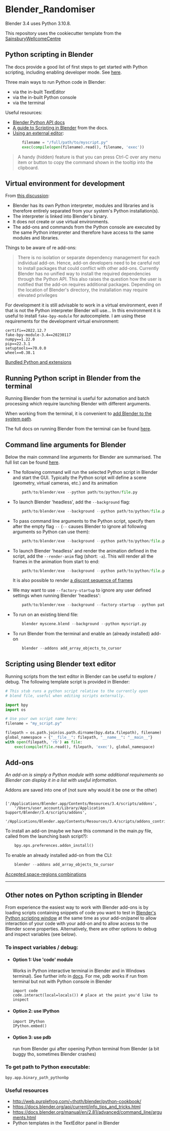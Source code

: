 # Blender_Randomiser

Blender 3.4 uses Python 3.10.8.

This repository uses the cookiecutter template from the [SainsburyWellcomeCentre](https://github.com/SainsburyWellcomeCentre/python-cookiecutter)

## Python scripting in Blender
The docs provide a good list of first steps to get started with Python scripting, including enabling developer mode. See [here](https://docs.blender.org/api/current/info_quickstart.html).

Three main ways to run Python code in Blender:
- via the in-built TextEditor
- via the in-built Python console
- via the terminal

Useful resources:
- [Blender Python API docs](https://docs.blender.org/api/current/)
- [A guide to Scripting in Blender](https://docs.blender.org/manual/en/3.4/advanced/scripting/index.html) from the docs.
- [Using an external editor](https://docs.blender.org/api/current/info_tips_and_tricks.html#use-an-external-editor):
    ```python
        filename = "/full/path/to/myscript.py"
        exec(compile(open(filename).read(), filename, 'exec'))
    ```

> A handy (hidden) feature is that you can press Ctrl-C over any menu item or button to copy the command shown in the tooltip into the clipboard.


## Virtual environment for development
From [this discussion](https://blender.stackexchange.com/questions/181928/does-blender-use-a-python-virtual-environment):
- Blender has its own Python interpreter, modules and libraries and is therefore entirely separated from your system's Python installation(s).
- The interpreter is linked into Blender's binary.
- It does not create or use virtual environments.
- The add-ons and commands from the Python console are executed by the same Python interpreter and therefore have access to the same modules and libraries.


Things to be aware of re add-ons:

> There is no isolation or separate dependency management for each individual add-on. Hence, add-on developers need to be careful not to install packages that could conflict with other add-ons. Currently Blender has no unified way to install the required dependencies through the Python API. This also raises the question how the user is notified that the add-on requires additional packages. Depending on the location of Blender's directory, the installation may require elevated privileges


For development it is still advisable to work in a virtual environment, even if that is not the Python interpreter Blender will use... In this environment it is useful to install `fake-bpy-module` for autocomplete. I am using these requirements for the development virtual environment:
```
certifi==2022.12.7
fake-bpy-module-3.4==20230117
numpy==1.22.0
pip==22.3.1
setuptools==70.0.0
wheel==0.38.1
```

[Bundled Python and extensions](https://docs.blender.org/api/current/info_tips_and_tricks.html#bundled-python-extensions)


## Running Python script in Blender from the terminal

Running Blender from the terminal is useful for automation and batch processing which require launching Blender with different arguments.

When working from the terminal, it is convenient to [add Blender to the system path](https://docs.blender.org/manual/en/3.4/advanced/command_line/launch/index.html).

The full docs on running Blender from the terminal can be found [here](https://docs.blender.org/manual/en/3.4/advanced/command_line/index.html).


## Command line arguments for Blender
Below the main command line arguments for Blender are summarised. The full list can be found [here](https://docs.blender.org/manual/en/latest/advanced/command_line/arguments.html).


- The following command will run the selected Python script in Blender and start the GUI. Typically the Python script will define a scene (geometry, virtual cameras, etc.) and its animation
    ```python
        path/to/blender/exe --python path/to/python/file.py
    ```

- To launch Blender 'headless', add the `--background` flag:
    ```python
        path/to/blender/exe --background --python path/to/python/file.py
    ```

- To pass command line arguments to the Python script, specify them after the empty flag `--` (`--` causes Blender to ignore all following arguments so Python can use them):
    ```python
        path/to/blender/exe --background --python path/to/python/file.py -- <command-line-args-for-python-script>
    ```

- To launch Blender 'headless' and render the animation defined in the script, add the `--render-anim` flag (short: `-a`). This will render all the frames in the animation from start to end:
    ```python
        path/to/blender/exe --background --python path/to/python/file.py --render-anim -- <command-line-args-for-python-script>
    ```
    It is also possible to render [a discont sequence of frames](https://docs.blender.org/manual/en/2.81/advanced/command_line/arguments.html)

- We may want to use `--factory-startup` to ignore any user defined settings when running Blender 'headless':
    ```python
        path/to/blender/exe --background --factory-startup --python path/to/python/file.py

    ```
- To run on an existing blend file:
    ```python
        blender myscene.blend --background --python myscript.py
    ```

- To run Blender from the terminal and enable an (already installed) add-on
    ```python
        blender --addons add_array_objects_to_cursor
    ```

## Scripting using Blender text editor
Running scripts from the text editor in Blender can be useful to explore / debug. The following template script is provided in Blender:
```python
# This stub runs a python script relative to the currently open
# blend file, useful when editing scripts externally.

import bpy
import os

# Use your own script name here:
filename = "my_script.py"

filepath = os.path.join(os.path.dirname(bpy.data.filepath), filename)
global_namespace = {"__file__": filepath, "__name__": "__main__"}
with open(filepath, 'rb') as file:
    exec(compile(file.read(), filepath, 'exec'), global_namespace)

```


## Add-ons


*An add-on is simply a Python module with some additional requirements so Blender can display it in a list with useful information.*


Addons are saved into one of (not sure why would it be one or the other)
```
    ['/Applications/Blender.app/Contents/Resources/3.4/scripts/addons',
    '/Users/user_account/Library/Application Support/Blender/3.4/scripts/addons',
    '/Applications/Blender.app/Contents/Resources/3.4/scripts/addons_contrib']
```

To install an add-on (maybe we have this command in the main.py file, called from the launching bash script?):
```python
    bpy.ops.preferences.addon_install()
```


To enable an already installed add-on from the CLI:
```python
    blender --addons add_array_objects_to_cursor
```

[Accepted space-regions combinations](https://blender.stackexchange.com/a/97268)


---

## Other notes on Python scripting in Blender

From experience the easiest way to work with Blender add-ons is by loading scripts containing snippets of code you want to test in [Blender's Python scripting window](https://docs.blender.org/api/current/info_quickstart.html) at the same time as your add-on/panel to allow interaction of your code with your add-on and to allow access to the Blender scene properties. Alternatively, there are other options to debug and inspect variables (see below).

### To inspect variables / debug:

- #### Option 1:  Use 'code' module
    Works in Python interactive terminal in Blender and in Windows terminal). See further info in [docs](https://docs.blender.org/api/2.81/info_tips_and_tricks.html#drop-into-a-python-interpreter-in-your-script). For me, pdb works if run from terminal but not with Python console in Blender
    ```
    import code
    code.interact(local=locals()) # place at the point you'd like to inspect
    ```
- #### Option 2: use IPython
    ```
    import IPython
    IPython.embed()
    ```

- #### Option 3: use pdb
    run from Blender gui after opening Python terminal from Blender (a bit buggy tho, sometimes Blender crashes)

### To get path to Python executable:
    bpy.app.binary_path_pythonbp

### Useful resources
- http://web.purplefrog.com/~thoth/blender/python-cookbook/
- https://docs.blender.org/api/current/info_tips_and_tricks.html
- https://docs.blender.org/manual/en/2.81/advanced/command_line/arguments.html
- Python templates in the TextEditor panel in Blender
